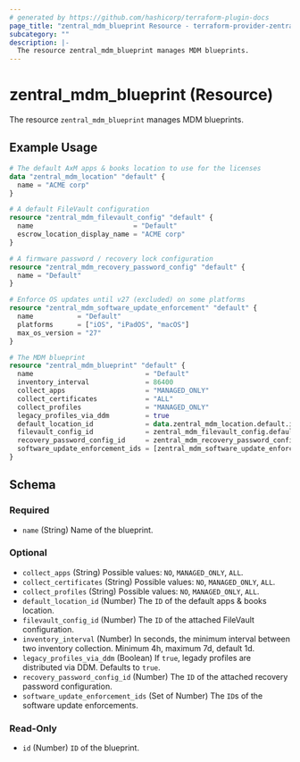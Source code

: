 ```yaml
---
# generated by https://github.com/hashicorp/terraform-plugin-docs
page_title: "zentral_mdm_blueprint Resource - terraform-provider-zentral"
subcategory: ""
description: |-
  The resource zentral_mdm_blueprint manages MDM blueprints.
---
```


# zentral_mdm_blueprint (Resource)

The resource `zentral_mdm_blueprint` manages MDM blueprints.

## Example Usage

```terraform
# The default AxM apps & books location to use for the licenses
data "zentral_mdm_location" "default" {
  name = "ACME corp"
}

# A default FileVault configuration
resource "zentral_mdm_filevault_config" "default" {
  name                         = "Default"
  escrow_location_display_name = "ACME corp"
}

# A firmware password / recovery lock configuration
resource "zentral_mdm_recovery_password_config" "default" {
  name = "Default"
}

# Enforce OS updates until v27 (excluded) on some platforms
resource "zentral_mdm_software_update_enforcement" "default" {
  name           = "Default"
  platforms      = ["iOS", "iPadOS", "macOS"]
  max_os_version = "27"
}

# The MDM blueprint
resource "zentral_mdm_blueprint" "default" {
  name                            = "Default"
  inventory_interval              = 86400
  collect_apps                    = "MANAGED_ONLY"
  collect_certificates            = "ALL"
  collect_profiles                = "MANAGED_ONLY"
  legacy_profiles_via_ddm         = true
  default_location_id             = data.zentral_mdm_location.default.id
  filevault_config_id             = zentral_mdm_filevault_config.default.id
  recovery_password_config_id     = zentral_mdm_recovery_password_config.default.id
  software_update_enforcement_ids = [zentral_mdm_software_update_enforcement.default.id]
}
```

<!-- schema generated by tfplugindocs -->
## Schema

### Required

- `name` (String) Name of the blueprint.

### Optional

- `collect_apps` (String) Possible values: `NO`, `MANAGED_ONLY`, `ALL`.
- `collect_certificates` (String) Possible values: `NO`, `MANAGED_ONLY`, `ALL`.
- `collect_profiles` (String) Possible values: `NO`, `MANAGED_ONLY`, `ALL`.
- `default_location_id` (Number) The `ID` of the default apps & books location.
- `filevault_config_id` (Number) The `ID` of the attached FileVault configuration.
- `inventory_interval` (Number) In seconds, the minimum interval between two inventory collection. Minimum 4h, maximum 7d, default 1d.
- `legacy_profiles_via_ddm` (Boolean) If `true`, legady profiles are distributed via DDM. Defaults to `true`.
- `recovery_password_config_id` (Number) The `ID` of the attached recovery password configuration.
- `software_update_enforcement_ids` (Set of Number) The `ID`s of the software update enforcements.

### Read-Only

- `id` (Number) `ID` of the blueprint.
